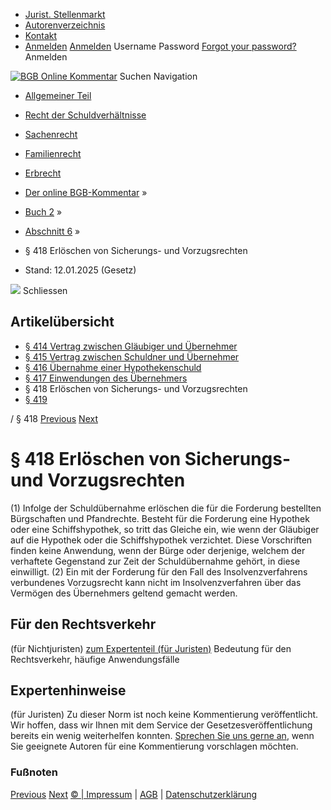   * [Jurist. Stellenmarkt](https://bgb.kommentar.de/Buch-2/Abschnitt-6/</job-board> "Jurist. Stellenmarkt")
  * [Autorenverzeichnis](https://bgb.kommentar.de/Buch-2/Abschnitt-6/</Autorenverzeichnis> "Autorenverzeichnis")
  * [Kontakt](https://bgb.kommentar.de/Buch-2/Abschnitt-6/</Kontakt>)
  * [Anmelden](https://bgb.kommentar.de/Buch-2/Abschnitt-6/<#login> "show login form") [Anmelden](https://bgb.kommentar.de/Buch-2/Abschnitt-6/<#> "hide login form") Username Password
[Forgot your password?](https://bgb.kommentar.de/Buch-2/Abschnitt-6/</user/forgotpassword>) Anmelden 


[![BGB Online Kommentar](https://bgb.kommentar.de/extension/bgb/design/bgb/images/logo.png)](https://bgb.kommentar.de/Buch-2/Abschnitt-6/</> "BGB Online Kommentar")
Suchen
Navigation
  * [Allgemeiner Teil](https://bgb.kommentar.de/Buch-2/Abschnitt-6/</Buch-1>)
  * [Recht der Schuldverhältnisse](https://bgb.kommentar.de/Buch-2/Abschnitt-6/</Buch-2>)
  * [Sachenrecht](https://bgb.kommentar.de/Buch-2/Abschnitt-6/</Buch-3>)
  * [Familienrecht](https://bgb.kommentar.de/Buch-2/Abschnitt-6/</Buch-4>)
  * [Erbrecht](https://bgb.kommentar.de/Buch-2/Abschnitt-6/</Buch-5>)


  * [Der online BGB-Kommentar](https://bgb.kommentar.de/Buch-2/Abschnitt-6/</>) »
  * [Buch 2](https://bgb.kommentar.de/Buch-2/Abschnitt-6/</Buch-2>) »
  * [Abschnitt 6](https://bgb.kommentar.de/Buch-2/Abschnitt-6/</Buch-2/Abschnitt-6>) »
  * § 418 Erlöschen von Sicherungs- und Vorzugsrechten 
  * Stand: 12.01.2025 (Gesetz) 


![](https://vg01.met.vgwort.de/na/1c9909529ead4f509072c06d9081a7d5)
Schliessen 
## Artikelübersicht
  * [ § 414 Vertrag zwischen Gläubiger und Übernehmer ](https://bgb.kommentar.de/Buch-2/Abschnitt-6/</Buch-2/Abschnitt-6/Vertrag-zwischen-Glaeubiger-und-Uebernehmer>)
  * [ § 415 Vertrag zwischen Schuldner und Übernehmer ](https://bgb.kommentar.de/Buch-2/Abschnitt-6/</Buch-2/Abschnitt-6/Vertrag-zwischen-Schuldner-und-Uebernehmer>)
  * [ § 416 Übernahme einer Hypothekenschuld ](https://bgb.kommentar.de/Buch-2/Abschnitt-6/</Buch-2/Abschnitt-6/Uebernahme-einer-Hypothekenschuld>)
  * [ § 417 Einwendungen des Übernehmers ](https://bgb.kommentar.de/Buch-2/Abschnitt-6/</Buch-2/Abschnitt-6/Einwendungen-des-Uebernehmers>)
  * § 418 Erlöschen von Sicherungs- und Vorzugsrechten 
  * [ § 419 ](https://bgb.kommentar.de/Buch-2/Abschnitt-6/</Buch-2/Abschnitt-6/node_634>)


/ § 418 
[Previous](https://bgb.kommentar.de/Buch-2/Abschnitt-6/</Buch-2/Abschnitt-6/Einwendungen-des-Uebernehmers> "§ 417 Einwendungen des Übernehmers") [Next](https://bgb.kommentar.de/Buch-2/Abschnitt-6/</Buch-2/Abschnitt-6/node_634> "§ 419 ")
# § 418 Erlöschen von Sicherungs- und Vorzugsrechten
(1) Infolge der Schuldübernahme erlöschen die für die Forderung bestellten Bürgschaften und Pfandrechte. Besteht für die Forderung eine Hypothek oder eine Schiffshypothek, so tritt das Gleiche ein, wie wenn der Gläubiger auf die Hypothek oder die Schiffshypothek verzichtet. Diese Vorschriften finden keine Anwendung, wenn der Bürge oder derjenige, welchem der verhaftete Gegenstand zur Zeit der Schuldübernahme gehört, in diese einwilligt.
(2) Ein mit der Forderung für den Fall des Insolvenzverfahrens verbundenes Vorzugsrecht kann nicht im Insolvenzverfahren über das Vermögen des Übernehmers geltend gemacht werden.
## Für den Rechtsverkehr 
(für Nichtjuristen)
[zum Expertenteil (für Juristen)](https://bgb.kommentar.de/Buch-2/Abschnitt-6/<#expertenhinweise>)
Bedeutung für den Rechtsverkehr, häufige Anwendungsfälle
## Expertenhinweise
(für Juristen)
Zu dieser Norm ist noch keine Kommentierung veröffentlicht. Wir hoffen, dass wir Ihnen mit dem Service der Gesetzesveröffentlichung bereits ein wenig weiterhelfen konnten. [Sprechen Sie uns gerne an](https://bgb.kommentar.de/Buch-2/Abschnitt-6/</Kontakt>), wenn Sie geeignete Autoren für eine Kommentierung vorschlagen möchten. 
### Fußnoten
[Previous](https://bgb.kommentar.de/Buch-2/Abschnitt-6/</Buch-2/Abschnitt-6/Einwendungen-des-Uebernehmers> "§ 417 Einwendungen des Übernehmers") [Next](https://bgb.kommentar.de/Buch-2/Abschnitt-6/</Buch-2/Abschnitt-6/node_634> "§ 419 ")
[© | Impressum](https://bgb.kommentar.de/Buch-2/Abschnitt-6/</Kontakt>) | [AGB](https://bgb.kommentar.de/Buch-2/Abschnitt-6/</AGB>) | [Datenschutzerklärung](https://bgb.kommentar.de/Buch-2/Abschnitt-6/</Datenschutzerklaerung-fuer-Leser>)
